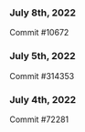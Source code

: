 ### July 8th, 2022

Commit #10672

### July 5th, 2022

Commit #314353


### July 4th, 2022

Commit #72281
